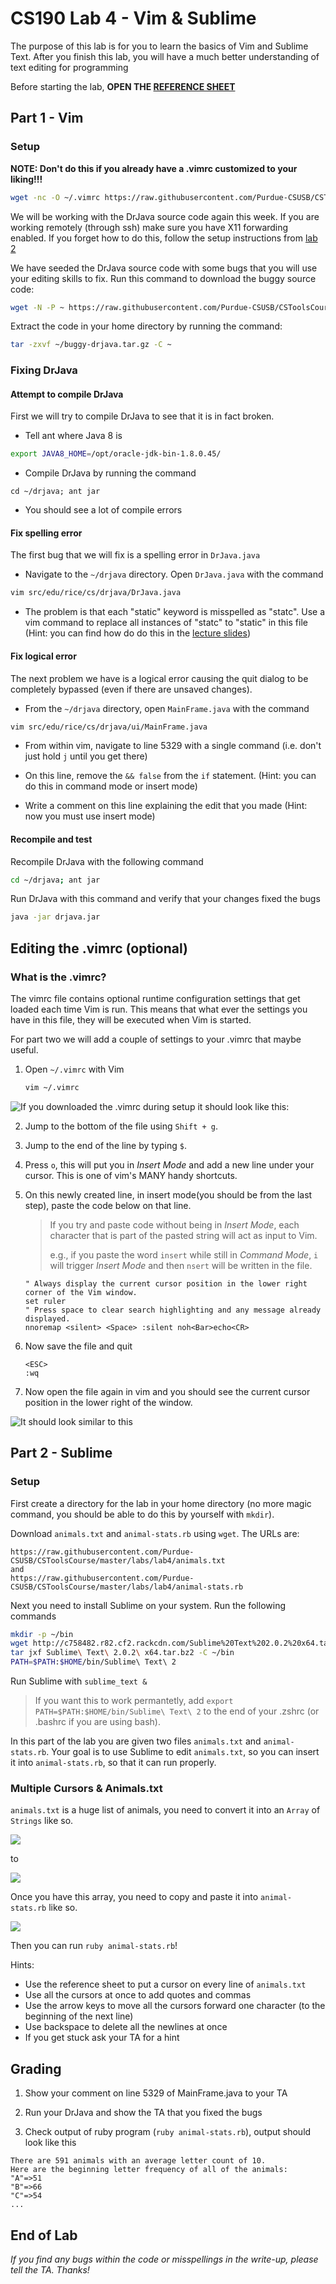 # CS190 Lab 4 - Vim & Sublime #

The purpose of this lab is for you to learn the basics of Vim and Sublime Text. After you finish this lab, you will have a much better understanding of text editing for programming

Before starting the lab, **OPEN THE [REFERENCE SHEET](https://github.com/Purdue-CSUSB/CSToolsCourse/blob/master/labs/lab4/lecture04-vim-sublime.md)**

## Part 1 - Vim

### Setup

**NOTE: Don't do this if you already have a .vimrc customized to your liking!!!**
```bash
wget -nc -O ~/.vimrc https://raw.githubusercontent.com/Purdue-CSUSB/CSToolsCourse/master/labs/lab4/vimrc
```

We will be working with the DrJava source code again this week. If you are working remotely (through ssh) make sure you have X11 forwarding enabled. If you forget how to do this, follow the setup instructions from [lab 2](https://github.com/Purdue-CSUSB/CSToolsCourse/tree/master/labs/lab2)

We have seeded the DrJava source code with some bugs that you will use your editing skills to fix. Run this command to download the buggy source code:

```bash
wget -N -P ~ https://raw.githubusercontent.com/Purdue-CSUSB/CSToolsCourse/master/labs/lab4/buggy-drjava.tar.gz
```

Extract the code in your home directory by running the command:

```bash
tar -zxvf ~/buggy-drjava.tar.gz -C ~
```

### Fixing DrJava

#### Attempt to compile DrJava

First we will try to compile DrJava to see that it is in fact broken.

* Tell ant where Java 8 is

```bash
export JAVA8_HOME=/opt/oracle-jdk-bin-1.8.0.45/
```

* Compile DrJava by running the command

```basn
cd ~/drjava; ant jar
```

* You should see a lot of compile errors

#### Fix spelling error

The first bug that we will fix is a spelling error in `DrJava.java`

* Navigate to the `~/drjava` directory. Open `DrJava.java` with the command

```bash
vim src/edu/rice/cs/drjava/DrJava.java
```

* The problem is that each "static" keyword is misspelled as "statc". Use a vim command
to replace all instances of "statc" to "static" in this file (Hint: you can find how do do this in the [lecture slides](https://docs.google.com/presentation/d/1p5Bsy503w449pXEM6EkqNOje-rfHVAaIwB3gPkcwplc/edit?usp=sharing))

#### Fix logical error

The next problem we have is a logical error causing the quit dialog to be completely bypassed (even if there are unsaved changes).

* From the `~/drjava` directory, open `MainFrame.java` with the command

```bash
vim src/edu/rice/cs/drjava/ui/MainFrame.java
```

* From within vim, navigate to line 5329 with a single command (i.e. don't just hold `j` until you get there)

* On this line, remove the `&& false` from the `if` statement. (Hint: you can do this in command mode or insert mode)

* Write a comment on this line explaining the edit that you made (Hint: now you must use insert mode)

#### Recompile and test

Recompile DrJava with the following command

```bash
cd ~/drjava; ant jar
```

Run DrJava with this command and verify that your changes fixed the bugs

```bash
java -jar drjava.jar
```

## Editing the .vimrc (optional) ##

### What is the .vimrc? ###
The vimrc file contains optional runtime configuration settings that get loaded each time Vim is run. This means that what ever the settings you have in this file, they will be executed when Vim is started.

For part two we will add a couple of settings to your .vimrc that maybe useful.

1. Open `~/.vimrc` with Vim
    ```bash
    vim ~/.vimrc
    ```
![If you downloaded the .vimrc during setup it should look like this:](https://github.com/Purdue-CSUSB/CSToolsCourse/raw/master/labs/lab4/vimrc1.png)

2. Jump to the bottom of the file using `Shift + g`.

3. Jump to the end of the line by typing `$`.

4. Press `o`, this will put you in *Insert Mode* and add a new line under your cursor. This is one of vim's MANY handy shortcuts.

5. On this newly created line, in insert mode(you should be from the last step), paste the code below on that line.

    > If you try and paste code without being in *Insert Mode*, each character that is part of the
    > pasted string will act as input to Vim.
    >
    > e.g., if you paste the word `insert` while still in *Command Mode*, `i` will trigger *Insert Mode* and then `nsert` will be written in the file.

    ```VimL
    " Always display the current cursor position in the lower right corner of the Vim window.
    set ruler
    " Press space to clear search highlighting and any message already displayed.
    nnoremap <silent> <Space> :silent noh<Bar>echo<CR>
    ```

3. Now save the file and quit
    ```
    <ESC>
    :wq
    ```
4. Now open the file again in vim and you should see the current cursor position in the lower right of the window.

![It should look similar to this](https://github.com/Purdue-CSUSB/CSToolsCourse/raw/master/labs/lab4/vimrc1.png)

## Part 2 - Sublime

### Setup

First create a directory for the lab in your home directory (no more magic command, you should be able to do this by
yourself with `mkdir`). 

Download `animals.txt` and `animal-stats.rb` using `wget`. The URLs are:

```
https://raw.githubusercontent.com/Purdue-CSUSB/CSToolsCourse/master/labs/lab4/animals.txt
and
https://raw.githubusercontent.com/Purdue-CSUSB/CSToolsCourse/master/labs/lab4/animal-stats.rb
```

Next you need to install Sublime on your system. Run the following commands

```bash
mkdir -p ~/bin
wget http://c758482.r82.cf2.rackcdn.com/Sublime%20Text%202.0.2%20x64.tar.bz2
tar jxf Sublime\ Text\ 2.0.2\ x64.tar.bz2 -C ~/bin
PATH=$PATH:$HOME/bin/Sublime\ Text\ 2
```

Run Sublime with `sublime_text &`

> If you want this to work permantetly, add `export PATH=$PATH:$HOME/bin/Sublime\ Text\ 2` to the end of your .zshrc (or .bashrc if you are using bash).


In this part of the lab you are given two files `animals.txt` and `animal-stats.rb`. Your goal is to use Sublime to edit `animals.txt`, so you can insert it into `animal-stats.rb`, so that it can run properly.

### Multiple Cursors & Animals.txt

`animals.txt` is a huge list of animals, you need to convert it into an `Array` of `Strings` like so.

![](https://github.com/Purdue-CSUSB/CSToolsCourse/raw/master/labs/lab4/sublime7.png)

to

![](https://github.com/Purdue-CSUSB/CSToolsCourse/raw/master/labs/lab4/sublime8.png)

Once you have this array, you need to copy and paste it into `animal-stats.rb` like so.

![](https://github.com/Purdue-CSUSB/CSToolsCourse/raw/master/labs/lab4/sublime9.png)

Then you can run `ruby animal-stats.rb`!

Hints:
* Use the reference sheet to put a cursor on every line of `animals.txt`
* Use all the cursors at once to add quotes and commas
* Use the arrow keys to move all the cursors forward one character (to the beginning of the next line)
* Use backspace to delete all the newlines at once
* If you get stuck ask your TA for a hint

## Grading

1. Show your comment on line 5329 of MainFrame.java to your TA

2. Run your DrJava and show the TA that you fixed the bugs

3. Check output of ruby program (`ruby animal-stats.rb`), output should look like this

```
There are 591 animals with an average letter count of 10.
Here are the beginning letter frequency of all of the animals:
"A"=>51
"B"=>66
"C"=>54
...
```

## End of Lab ##


*If you find any bugs within the code or misspellings in the write-up, please tell the TA. Thanks!*
